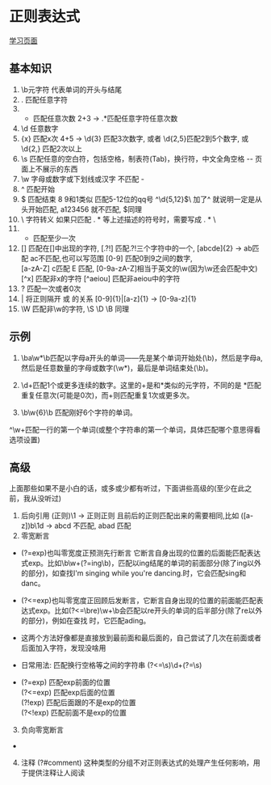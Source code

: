 # 正则表达式

[学习页面](http://deerchao.net/tutorials/regex/regex.htm)

## 基本知识
1. \b元字符 代表单词的开头与结尾
2. . 匹配任意字符
3. * 匹配任意次数      2+3 -> .*匹配任意字符任意次数
4. \d 任意数字
5. {x} 匹配x次      4+5 -> \d{3} 匹配3次数字, 或者 \d{2,5}匹配2到5个数字, 或 \d{2,} 匹配2次以上
6. \s 匹配任意的空白符，包括空格，制表符(Tab)，换行符，中文全角空格 -- 页面上不展示的东西
7. \w 字母或数字或下划线或汉字 不匹配 -
8. ^ 匹配开始
9. $ 匹配结束   8 9和1类似  匹配5-12位的qq号  \^\d{5,12}$\   加了^ 就说明一定是从头开始匹配, a123456 就不匹配,  $同理
10. \ 字符转义 如果只匹配 . * 等上述描述的符号时，需要写成 \. \* \\
11. + 匹配至少一次
12. [] 匹配在[]中出现的字符, [.?!] 匹配.?!三个字符中的一个,  [abcde]{2} -> ab匹配 ac不匹配,也可以写范围 [0-9] 匹配0到9之间的数字, <br>
[a-zA-Z] c匹配 E 匹配, [0-9a-zA-Z]相当于英文的\w(因为\w还会匹配中文)<br>
[^x] 匹配非x的字符 [^aeiou] 匹配非aeiou中的字符
13. ? 匹配一次或者0次
14. | 将正则隔开 或 的关系  [0-9]{1}|[a-z]{1}  -> [0-9a-z]{1}
15. \W 匹配非\w的字符, \S \D \B 同理


## 示例
1. \ba\w*\b匹配以字母a开头的单词——先是某个单词开始处(\b)，然后是字母a,然后是任意数量的字母或数字(\w*)，最后是单词结束处(\b)。

2. \d+匹配1个或更多连续的数字。这里的+是和*类似的元字符，不同的是 *匹配重复任意次(可能是0次)，而+则匹配重复1次或更多次。

3. \b\w{6}\b 匹配刚好6个字符的单词。


^\w+匹配一行的第一个单词(或整个字符串的第一个单词，具体匹配哪个意思得看选项设置)


## 高级
上面那些如果不是小白的话，或多或少都有听过，下面讲些高级的(至少在此之前，我从没听过)

1. 后向引用 (正则)\1 -> 正则正则  且前后的正则匹配出来的需要相同,比如 ([a-z])b\1d -> abcd 不匹配, abad 匹配
2. 零宽断言 
+ (?=exp)也叫零宽度正预测先行断言 它断言自身出现的位置的后面能匹配表达式exp。比如\b\w+(?=ing\b)，匹配以ing结尾的单词的前面部分(除了ing以外的部分)，如查找I'm singing while you're dancing.时，它会匹配sing和danc。

+ (?<=exp)也叫零宽度正回顾后发断言，它断言自身出现的位置的前面能匹配表达式exp。比如(?<=\bre)\w+\b会匹配以re开头的单词的后半部分(除了re以外的部分)，例如在查找 时，它匹配ading。

+ 这两个方法好像都是直接放到最前面和最后面的，自己尝试了几次在前面或者后面加入字符，发现没啥用
+ 日常用法: 匹配换行空格等之间的字符串 (?<=\s)\d+(?=\s) 
+ (?=exp)	匹配exp前面的位置 <br>
  (?<=exp)	匹配exp后面的位置 <br>
  (?!exp)	匹配后面跟的不是exp的位置 <br>
  (?<!exp)	匹配前面不是exp的位置 <br>

3. 负向零宽断言
+ 

4. 注释	(?#comment)	这种类型的分组不对正则表达式的处理产生任何影响，用于提供注释让人阅读